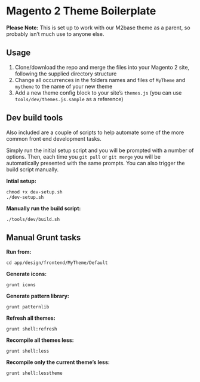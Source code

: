 # Magento 2 Theme Boilerplate

**Please Note:** This is set up to work with our M2base theme as a parent, so probably isn&#8217;t much use to anyone else.

## Usage

1. Clone/download the repo and merge the files into your Magento 2 site, following the supplied directory structure
2. Change all occurrences in the folders names and files of `MyTheme` and `mytheme` to the name of your new theme
3. Add a new theme config block to your site&#8217;s `themes.js` (you can use `tools/dev/themes.js.sample` as a reference)

## Dev build tools

Also included are a couple of scripts to help automate some of the more common front end development tasks.

Simply run the initial setup script and you will be prompted with a number of options. Then, each time you `git pull` or `git merge` you will be automatically presented with the same prompts. You can also trigger the build script manually.

**Intial setup:**
```
chmod +x dev-setup.sh
./dev-setup.sh
```

**Manually run the build script:**
```
./tools/dev/build.sh
```

## Manual Grunt tasks

**Run from:**
```
cd app/design/frontend/MyTheme/Default
```

**Generate icons:**
```
grunt icons
```

**Generate pattern library:**
```
grunt patternlib
```

**Refresh all themes:**
```
grunt shell:refresh
```

**Recompile all themes less:**
```
grunt shell:less
```

**Recompile only the current theme&#8217;s less:**
```
grunt shell:lesstheme
```
